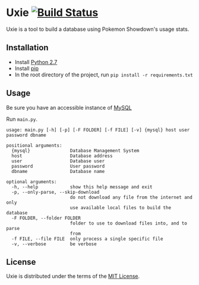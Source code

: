 # Uxie [![Build Status](https://travis-ci.org/Protectator/Uxie.svg?branch=master)](https://travis-ci.org/Protectator/Uxie)

Uxie is a tool to build a database using Pokemon Showdown's usage stats.

## Installation

- Install [Python 2.7](https://www.python.org/)
- Install [pip](https://pip.pypa.io/en/stable/installing/)
- In the root directory of the project, run `pip install -r requirements.txt`

## Usage

Be sure you have an accessible instance of [MySQL](http://www.mysql.com/)

Run `main.py`.

    usage: main.py [-h] [-p] [-F FOLDER] [-f FILE] [-v] {mysql} host user password dbname
    
    positional arguments:
      {mysql}               Database Management System
      host                  Database address
      user                  Database user
      password              User password
      dbname                Database name

    optional arguments:
      -h, --help            show this help message and exit
      -p, --only-parse, --skip-download
                            do not download any file from the internet and only
                            use available local files to build the database
      -F FOLDER, --folder FOLDER
                            folder to use to download files into, and to parse
                            from
      -f FILE, --file FILE  only process a single specific file
      -v, --verbose         be verbose


## License

Uxie is distributed under the terms of the [MIT License](LICENSE).

